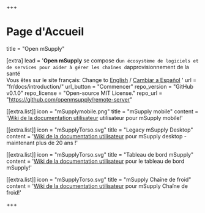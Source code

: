 +++
# Page d'Accueil
title = "Open mSupply"

[extra]
lead = '<b>Open mSupply</b> se compose d`un écosystème de logiciels et de services pour aider à gérer les chaînes d`approvisionnement de la santé</br>Vous êtes sur le site français: Change to  <a href="/">English</a> / <a href="/es">Cambiar a Español</a> '
url = "fr/docs/introduction/"
url_button = "Commencer"
repo_version = "GitHub v0.1.0"
repo_license = "Open-source MIT License."
repo_url = "https://github.com/openmsupply/remote-server"


[[extra.list]]
icon = "mSupplymobile.png"
title = "mSupply mobile"
content = '<a href="https://docs.msupply.foundation/fr:mobile">Wiki de la documentation utilisateur</a> utilisateur pour mSupply mobile!'

[[extra.list]]
icon = "mSupplyTorso.svg"
title = "Legacy mSupply Desktop"
content = '<a href="https://docs.msupply.org.nz/">Wiki de la documentation utilisateur</a> pour mSupply desktop - maintenant plus de 20 ans !'

[[extra.list]]
icon = "mSupplyTorso.svg"
title = "Tableau de bord mSupply"
content = '<a href="https://wiki.msupply.foundation/fr:dashboard">Wiki de la documentation utilisateur</a> pour le tableau de bord mSupply!'


[[extra.list]]
icon = "mSupplyTorso.svg"
title = "mSupply Chaîne de froid"
content = '<a href="https://docs.msupply.org.nz/fr/coldchain">Wiki de la documentation utilisateur</a> pour mSupply Chaîne de froid!'


+++